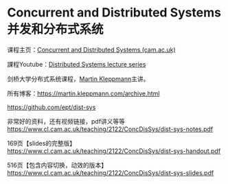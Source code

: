 # Concurrent and Distributed Systems 并发和分布式系统

课程主页：[Concurrent and Distributed Systems (cam.ac.uk)](https://www.cl.cam.ac.uk/teaching/2122/ConcDisSys/)

課程Youtube：[Distributed Systems lecture series](https://www.youtube.com/playlist?list=PLeKd45zvjcDFUEv_ohr_HdUFe97RItdiB)

剑桥大学分布式系统课程，[Martin Kleppmann](https://www.cl.cam.ac.uk/~mk428/)主讲。

所有博客：https://martin.kleppmann.com/archive.html

https://github.com/ept/dist-sys

非常好的资料，还有视频链接，pdf讲义等等
https://www.cl.cam.ac.uk/teaching/2122/ConcDisSys/dist-sys-notes.pdf

169页【slides的完整版】
https://www.cl.cam.ac.uk/teaching/2122/ConcDisSys/dist-sys-handout.pdf

516页【包含内容切换，动效的版本】
https://www.cl.cam.ac.uk/teaching/2122/ConcDisSys/dist-sys-slides.pdf


